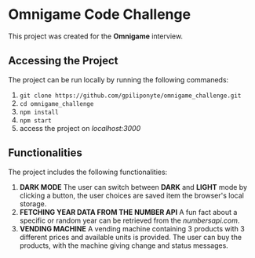 # Omnigame Code Challenge

This project was created for the **Omnigame** interview.

## Accessing the Project

The project can be run locally by running the following commaneds:

1. `git clone https://github.com/gpiliponyte/omnigame_challenge.git`
2. `cd omnigame_challenge`
3. `npm install`
4. `npm start`
5. access the project on _localhost:3000_

## Functionalities

The project includes the following functionalities:

1. **DARK MODE** The user can switch between **DARK** and **LIGHT** mode by clicking a button, the user choices are saved item the browser's local storage.
2. **FETCHING YEAR DATA FROM THE NUMBER API** A fun fact about a specific or random year can be retrieved from the _numbersapi.com_.
3. **VENDING MACHINE** A vending machine containing 3 products with 3 different prices and available units is provided. The user can buy the products, with the machine giving change and status messages.
